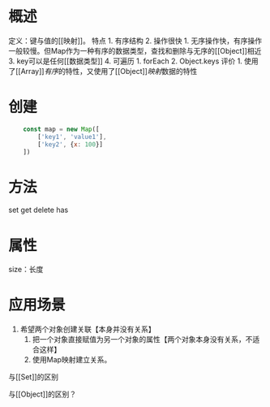 # 概述
定义：键与值的[[映射]]。
特点
	1. 有序结构
	2. 操作很快
		1. 无序操作快，有序操作一般较慢。但Map作为一种有序的数据类型，查找和删除与无序的[[Object]]相近
	3. key可以是任何[[数据类型]] 
	4. 可遍历
		1. forEach
		2. Object.keys
评价
	1. 使用了[[Array]]*有序*的特性，又使用了[[Object]]*映射*数据的特性
# 创建
```js
	const map = new Map([
		['key1', 'value1'],
		['key2', {x: 100}]
	])
```
# 方法
set
get
delete
has
# 属性
size：长度
# 应用场景
1. 希望两个对象创建关联【本身并没有关系】
	1. 把一个对象直接赋值为另一个对象的属性【两个对象本身没有关系，不适合这样】
	2. 使用Map映射建立关系。


与[[Set]]的区别

与[[Object]]的区别？